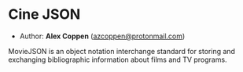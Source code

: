 # Cine JSON

 - Author: **Alex Coppen** (azcoppen@protonmail.com)

MovieJSON is an object notation interchange standard for storing and exchanging bibliographic information about films and TV programs.

